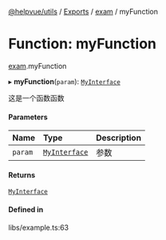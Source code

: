 [@helpvue/utils](../README.md) / [Exports](../modules.md) / [exam](../modules/exam.md) / myFunction

# Function: myFunction

[exam](../modules/exam.md).myFunction

▸ **myFunction**(`param`): [`MyInterface`](../interfaces/exam.MyInterface.md)

这是一个函数函数

#### Parameters

| Name | Type | Description |
| :------ | :------ | :------ |
| `param` | [`MyInterface`](../interfaces/exam.MyInterface.md) | 参数 |

#### Returns

[`MyInterface`](../interfaces/exam.MyInterface.md)

#### Defined in

libs/example.ts:63
